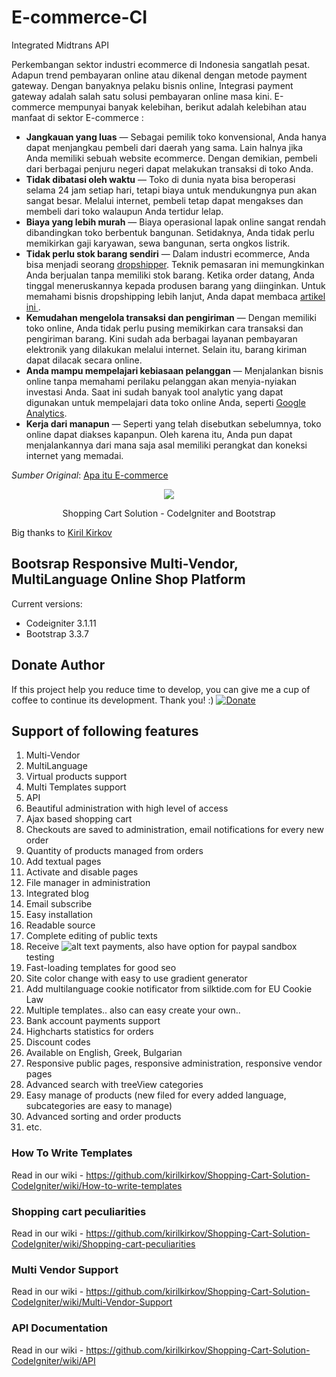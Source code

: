 # E-commerce-CI
Integrated Midtrans API

Perkembangan sektor industri ecommerce di Indonesia sangatlah pesat. Adapun trend pembayaran online atau dikenal dengan metode payment gateway. Dengan banyaknya pelaku bisnis online, Integrasi payment gateway adalah salah satu solusi pembayaran online masa kini. E-commerce mempunyai banyak kelebihan, berikut adalah kelebihan atau manfaat di sektor E-commerce :
*  **Jangkauan yang luas** — Sebagai pemilik toko konvensional, Anda hanya dapat menjangkau pembeli dari daerah yang sama. Lain halnya jika Anda memiliki sebuah website ecommerce. Dengan demikian, pembeli dari berbagai penjuru negeri dapat melakukan transaksi di toko Anda.
*  **Tidak dibatasi oleh waktu** — Toko di dunia nyata bisa beroperasi selama 24 jam setiap hari, tetapi biaya untuk mendukungnya pun akan sangat besar. Melalui internet, pembeli tetap dapat mengakses dan membeli dari toko walaupun Anda tertidur lelap.
*  **Biaya yang lebih murah** — Biaya operasional lapak online sangat rendah dibandingkan toko berbentuk bangunan. Setidaknya, Anda tidak perlu memikirkan gaji karyawan, sewa bangunan, serta ongkos listrik.
*  **Tidak perlu stok barang sendiri** — Dalam industri ecommerce, Anda bisa menjadi seorang <a href="https://www.niagahoster.co.id/blog/cara-menjadi-dropshipper/#3_Perhatikan_branding_bisnis">dropshipper</a>. Teknik pemasaran ini memungkinkan Anda berjualan tanpa memiliki stok barang. Ketika order datang, Anda tinggal meneruskannya kepada produsen barang yang diinginkan. Untuk memahami bisnis dropshipping lebih lanjut, Anda dapat membaca <a href="https://www.niagahoster.co.id/blog/bisnis-dropship/">artikel ini </a>.
*  **Kemudahan mengelola transaksi dan pengiriman** — Dengan memiliki toko online, Anda tidak perlu pusing memikirkan cara transaksi dan pengiriman barang. Kini sudah ada berbagai layanan pembayaran elektronik yang dilakukan melalui internet. Selain itu, barang kiriman dapat dilacak secara online.
*  **Anda mampu mempelajari kebiasaan pelanggan** — Menjalankan bisnis online tanpa memahami perilaku pelanggan akan menyia-nyiakan investasi Anda. Saat ini sudah banyak tool analytic yang dapat digunakan untuk mempelajari data toko online Anda, seperti <a href="http://www.google.com/analytics/">Google Analytics</a>.
*  **Kerja dari manapun** — Seperti yang telah disebutkan sebelumnya, toko online dapat diakses kapanpun. Oleh karena itu, Anda pun dapat menjalankannya dari mana saja asal memiliki perangkat dan koneksi internet yang memadai.

*Sumber Original*: <a href="https://www.niagahoster.co.id/blog/apa-itu-ecommerce/"> Apa itu E-commerce</a> 

<p align="center"><img src="https://codeigniter.com/assets/images/ci-logo-big.png"></p>
<p align="center">Shopping Cart Solution - CodeIgniter and Bootstrap</p>

Big thanks to <a href="https://github.com/kirilkirkov">Kiril Kirkov</a>

## Bootsrap Responsive Multi-Vendor, MultiLanguage Online Shop Platform

Current versions:

* Codeigniter 3.1.11
* Bootstrap 3.3.7

## Donate Author
If this project help you reduce time to develop, you can give me a cup of coffee to continue its development. Thank you! :)
[![Donate](https://www.paypalobjects.com/en_US/i/btn/btn_donateCC_LG.gif)](https://www.paypal.com/cgi-bin/webscr?cmd=_s-xclick&hosted_button_id=W5BR6K29BQX7E)

## Support of following features

1. Multi-Vendor
2. MultiLanguage
3. Virtual products support
4. Multi Templates support
5. API
6. Beautiful administration with high level of access
7. Ajax based shopping cart
8. Checkouts are saved to administration, email notifications for every new order
9. Quantity of products managed from orders
10. Add textual pages
11. Activate and disable pages
12. File manager in administration
13. Integrated blog
14. Email subscribe
15. Easy installation
16. Readable source
17. Complete editing of public texts
18. Receive ![alt text](https://raw.githubusercontent.com/kirilkirkov/Shopping-Cart-Solution-CodeIgniter/master/github/paypalLogo.png "Logo Title Text 1") payments, also have option for paypal sandbox testing
19. Fast-loading templates for good seo
20. Site color change with easy to use gradient generator
21. Add multilanguage cookie notificator from silktide.com for EU Cookie Law 
22. Multiple templates.. also can easy create your own.. 
23. Bank account payments support
24. Highcharts statistics for orders
25. Discount codes
26. Available on English, Greek, Bulgarian
27. Responsive public pages, responsive administration, responsive vendor pages
28. Advanced search with treeView categories
29. Easy manage of products (new filed for every added language, subcategories are easy to manage)
30. Advanced sorting and order products
31. etc.

### How To Write Templates
Read in our wiki - https://github.com/kirilkirkov/Shopping-Cart-Solution-CodeIgniter/wiki/How-to-write-templates

### Shopping cart peculiarities
Read in our wiki - https://github.com/kirilkirkov/Shopping-Cart-Solution-CodeIgniter/wiki/Shopping-cart-peculiarities

### Multi Vendor Support
Read in our wiki - https://github.com/kirilkirkov/Shopping-Cart-Solution-CodeIgniter/wiki/Multi-Vendor-Support

### API Documentation
Read in our wiki - https://github.com/kirilkirkov/Shopping-Cart-Solution-CodeIgniter/wiki/API
